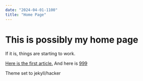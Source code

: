 ```yaml
---
date: "2024-04-01-1100"
title: "Home Page"
---
```


# This is possibly my home page

If it is, things are starting to work.

[Here is the first article.](initial.html)
And here is [999](999)

Theme set to jekyll/hacker